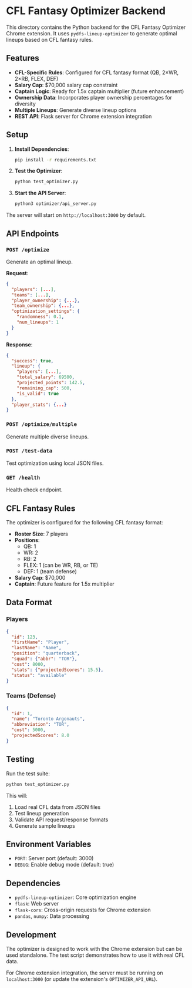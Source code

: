 # CFL Fantasy Optimizer Backend

This directory contains the Python backend for the CFL Fantasy Optimizer Chrome extension. It uses `pydfs-lineup-optimizer` to generate optimal lineups based on CFL fantasy rules.

## Features

- **CFL-Specific Rules**: Configured for CFL fantasy format (QB, 2×WR, 2×RB, FLEX, DEF)
- **Salary Cap**: $70,000 salary cap constraint
- **Captain Logic**: Ready for 1.5x captain multiplier (future enhancement)
- **Ownership Data**: Incorporates player ownership percentages for diversity
- **Multiple Lineups**: Generate diverse lineup options
- **REST API**: Flask server for Chrome extension integration

## Setup

1. **Install Dependencies**:
   ```bash
   pip install -r requirements.txt
   ```

2. **Test the Optimizer**:
   ```bash
   python test_optimizer.py
   ```

3. **Start the API Server**:
   ```bash
   python3 optimizer/api_server.py
   ```

The server will start on `http://localhost:3000` by default.

## API Endpoints

### `POST /optimize`
Generate an optimal lineup.

**Request**:
```json
{
  "players": [...],
  "teams": [...],
  "player_ownership": {...},
  "team_ownership": {...},
  "optimization_settings": {
    "randomness": 0.1,
    "num_lineups": 1
  }
}
```

**Response**:
```json
{
  "success": true,
  "lineup": {
    "players": [...],
    "total_salary": 69500,
    "projected_points": 142.5,
    "remaining_cap": 500,
    "is_valid": true
  },
  "player_stats": {...}
}
```

### `POST /optimize/multiple`
Generate multiple diverse lineups.

### `POST /test-data`
Test optimization using local JSON files.

### `GET /health`
Health check endpoint.

## CFL Fantasy Rules

The optimizer is configured for the following CFL fantasy format:

- **Roster Size**: 7 players
- **Positions**: 
  - QB: 1
  - WR: 2  
  - RB: 2
  - FLEX: 1 (can be WR, RB, or TE)
  - DEF: 1 (team defense)
- **Salary Cap**: $70,000
- **Captain**: Future feature for 1.5x multiplier

## Data Format

### Players
```json
{
  "id": 123,
  "firstName": "Player",
  "lastName": "Name", 
  "position": "quarterback",
  "squad": {"abbr": "TOR"},
  "cost": 8000,
  "stats": {"projectedScores": 15.5},
  "status": "available"
}
```

### Teams (Defense)
```json
{
  "id": 1,
  "name": "Toronto Argonauts",
  "abbreviation": "TOR",
  "cost": 5000,
  "projectedScores": 8.0
}
```

## Testing

Run the test suite:
```bash
python test_optimizer.py
```

This will:
1. Load real CFL data from JSON files
2. Test lineup generation
3. Validate API request/response formats
4. Generate sample lineups

## Environment Variables

- `PORT`: Server port (default: 3000)
- `DEBUG`: Enable debug mode (default: true)

## Dependencies

- `pydfs-lineup-optimizer`: Core optimization engine
- `flask`: Web server
- `flask-cors`: Cross-origin requests for Chrome extension
- `pandas`, `numpy`: Data processing

## Development

The optimizer is designed to work with the Chrome extension but can be used standalone. The test script demonstrates how to use it with real CFL data.

For Chrome extension integration, the server must be running on `localhost:3000` (or update the extension's `OPTIMIZER_API_URL`).